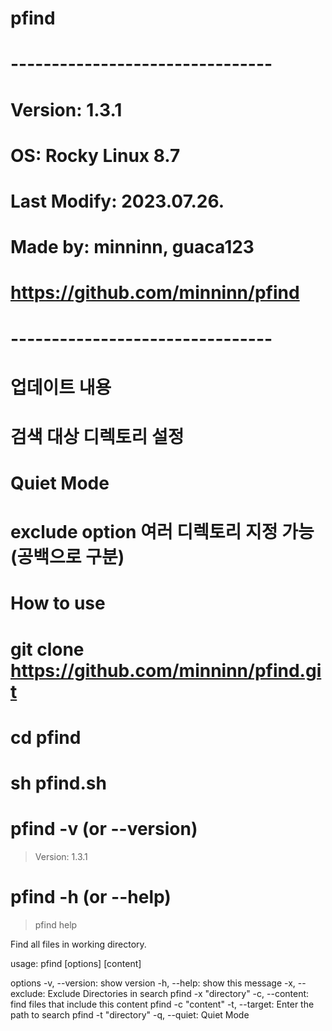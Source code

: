 # pfind

# --------------------------------
# Version: 1.3.1
# OS: Rocky Linux 8.7
# Last Modify: 2023.07.26.
# Made by: minninn, guaca123
# https://github.com/minninn/pfind
# --------------------------------

# 업데이트 내용
#
# 검색 대상 디렉토리 설정
# Quiet Mode
# exclude option 여러 디렉토리 지정 가능(공백으로 구분)


# How to use
#
# git clone https://github.com/minninn/pfind.git
# cd pfind
# sh pfind.sh
# pfind -v (or --version)
> Version: 1.3.1
# pfind -h (or --help)
> pfind help

Find all files in working directory.

usage: pfind [options] [content]

options
    -v, --version: show version
    -h, --help: show this message
    -x, --exclude: Exclude Directories in search
                   pfind -x "directory"
    -c, --content: find files that include this content
                   pfind -c "content"
    -t, --target: Enter the path to search
                   pfind -t "directory"
    -q, --quiet: Quiet Mode
